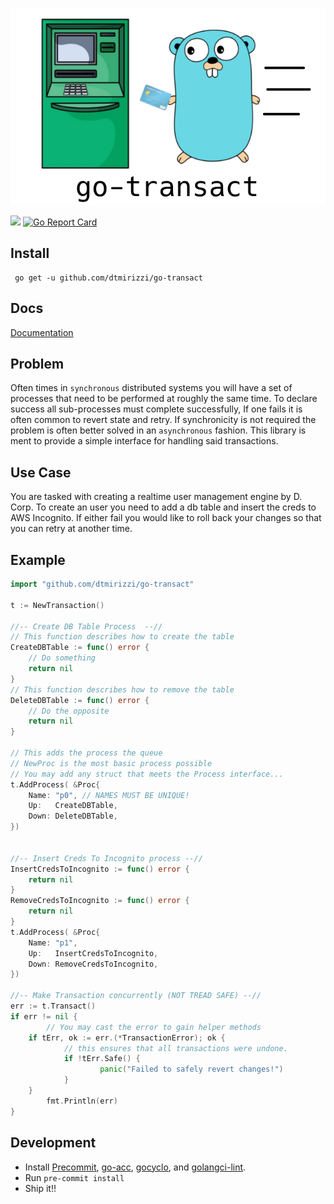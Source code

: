 
![](assets/logo.png)

![](https://github.com/dtmirizzi/go-transact/workflows/test/badge.svg)
[![Go Report Card](https://goreportcard.com/badge/github.com/dtmirizzi/go-transact)](https://goreportcard.com/report/github.com/dtmirizzi/go-transact)

## Install 
```$xslt
 go get -u github.com/dtmirizzi/go-transact
```
## Docs 
[Documentation](https://godoc.org/github.com/dtmirizzi/go-transact/pkg)
## Problem
Often times in `synchronous` distributed systems you will have a set of processes 
that need to be performed at roughly the same time. 
To declare success all sub-processes must complete successfully, 
If one fails it is often common to revert state and retry. 
If synchronicity is not required the problem
is often better solved in an `asynchronous` fashion. This library is ment to provide a simple interface for handling said transactions.  

## Use Case
You are tasked with creating a realtime user management engine by D. Corp.
To create an user you need to add a db table and insert the creds to AWS Incognito.
If either fail you would like to roll back your changes so that you can retry at another time.  

## Example 
```go
import "github.com/dtmirizzi/go-transact"

t := NewTransaction()
	
//-- Create DB Table Process  --//
// This function describes how to create the table
CreateDBTable := func() error {
    // Do something 
	return nil
}
// This function describes how to remove the table 
DeleteDBTable := func() error {
    // Do the opposite 
	return nil
}

// This adds the process the queue 
// NewProc is the most basic process possible 
// You may add any struct that meets the Process interface...
t.AddProcess( &Proc{
	Name: "p0", // NAMES MUST BE UNIQUE!
	Up:   CreateDBTable,
	Down: DeleteDBTable,
})


//-- Insert Creds To Incognito process --//
InsertCredsToIncognito := func() error {
	return nil
}
RemoveCredsToIncognito := func() error {
	return nil
}
t.AddProcess( &Proc{
	Name: "p1",
	Up:   InsertCredsToIncognito,
	Down: RemoveCredsToIncognito,
})

//-- Make Transaction concurrently (NOT TREAD SAFE) --//
err := t.Transact()
if err != nil {
    	// You may cast the error to gain helper methods 
	if tErr, ok := err.(*TransactionError); ok {
        	// this ensures that all transactions were undone. 
        	if !tErr.Safe() {
            		panic("Failed to safely revert changes!")
        	}
   	}
    	fmt.Println(err)	
}
```
## Development
- Install [Precommit](https://pre-commit.com/), [go-acc](https://github.com/ory/go-acc), 
[gocyclo](https://github.com/fzipp/gocyclo), 
and [golangci-lint](https://github.com/golangci/golangci-lint).
- Run ```pre-commit install```
- Ship it!! 
